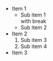 - Item 1
   * Sub item 1  
     with break
   * Sub item 2
- Item 2
   1. Sub item 3
   1. Sub item 4
- Item 3